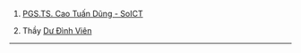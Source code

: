 1. [PGS.TS. Cao Tuấn Dũng - SoICT](https://soict.hust.edu.vn/pgs-ts-cao-tuan-dung.html)

2. Thầy [Dư Đình Viên](https://scholar.google.com/citations?user=Ha8t9c4AAAAJ&hl=en)

---



